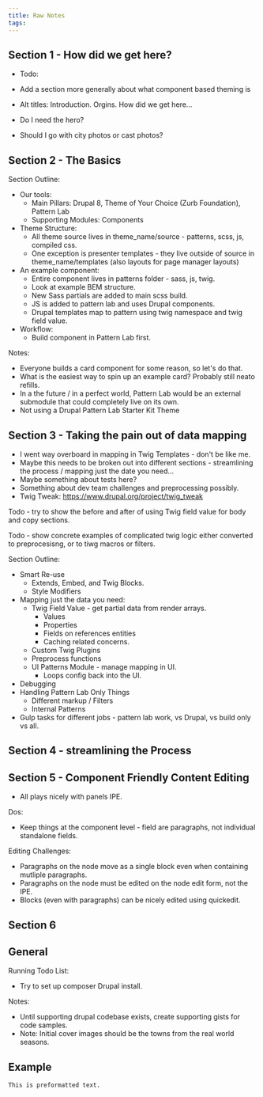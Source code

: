 ```yaml
---
title: Raw Notes
tags:
---
```


## Section 1 - How did we get here?

* Todo:
* Add a section more generally about what component based theming is

* Alt titles: Introduction. Orgins. How did we get here...
* Do I need the hero?
* Should I go with city photos or cast photos?

## Section 2 - The Basics

Section Outline:
* Our tools:
    * Main Pillars: Drupal 8, Theme of Your Choice (Zurb Foundation), Pattern Lab
    * Supporting Modules: Components
* Theme Structure:
    * All theme source lives in theme_name/source - patterns, scss, js, compiled css.
    * One exception is presenter templates - they live outside of source in theme_name/templates (also layouts for page manager layouts)
* An example component:
    * Entire component lives in patterns folder - sass, js, twig.
    * Look at example BEM structure.
    * New Sass partials are added to main scss build.
    * JS is added to pattern lab and uses Drupal components.
    * Drupal templates map to pattern using twig namespace and twig field value.
* Workflow:
    * Build component in Pattern Lab first.

Notes:
* Everyone builds a card component for some reason, so let's do that.
* What is the easiest way to spin up an example card?  Probably still neato refills.
* In a the future / in a perfect world, Pattern Lab would be an external submodule that could completely live on its own.
* Not using a Drupal Pattern Lab Starter Kit Theme

## Section 3 - Taking the pain out of data mapping

* I went way overboard in mapping in Twig Templates - don't be like me.
* Maybe this needs to be broken out into different sections - streamlining the process / mapping just the date you need...
* Maybe something about tests here?
* Something about dev team challenges and preprocessing possibly.
* Twig Tweak: https://www.drupal.org/project/twig_tweak

Todo - try to show the before and after of using Twig field value for body and copy sections.

Todo - show concrete examples of complicated twig logic either converted to preprocesisng, or to tiwg macros or filters.

Section Outline:

* Smart Re-use
    * Extends, Embed, and Twig Blocks.
    * Style Modifiers
* Mapping just the data you need:
    * Twig Field Value - get partial data from render arrays.
        * Values
        * Properties
        * Fields on references entities
        * Caching related concerns.
    * Custom Twig Plugins
    * Preprocess functions
    * UI Patterns Module - manage mapping in UI.
        * Loops config back into the UI. 
* Debugging
* Handling Pattern Lab Only Things
    * Different markup / Filters
    * Internal Patterns
* Gulp tasks for different jobs - pattern lab work, vs Drupal, vs build only vs all.

## Section 4 - streamlining the Process

## Section 5 - Component Friendly Content Editing

* All plays nicely with panels IPE.

Dos:
* Keep things at the component level - field are paragraphs, not individual standalone fields.

Editing Challenges:
* Paragraphs on the node move as a single block even when containing mutliple paragraphs.
* Paragraphs on the node must be edited on the node edit form, not the IPE.
* Blocks (even with paragraphs) can be nicely edited using quickedit.

## Section 6

## General

Running Todo List:
* Try to set up composer Drupal install.

Notes:
* Until supporting drupal codebase exists, create supporting gists for code samples.
* Note: Initial cover images should be the towns from the real world seasons.

## Example
    This is preformatted text.